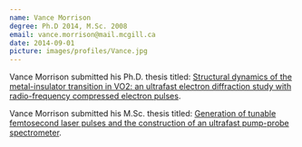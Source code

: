 ```yaml
---
name: Vance Morrison
degree: Ph.D 2014, M.Sc. 2008
email: vance.morrison@mail.mcgill.ca
date: 2014-09-01
picture: images/profiles/Vance.jpg
---
```


Vance Morrison submitted his Ph.D. thesis titled: [Structural dynamics of the metal-insulator transition in VO2: an ultrafast electron diffraction study with radio-frequency compressed electron pulses](http://digitool.library.mcgill.ca/R/-?func=dbin-jump-full&object_id=126954&silo_library=GEN01).

Vance Morrison submitted his M.Sc. thesis titled: [Generation of tunable femtosecond laser pulses and the construction of an ultrafast pump-probe spectrometer](http://digitool.library.mcgill.ca/R/-?func=dbin-jump-full&object_id=116114&silo_library=GEN01).